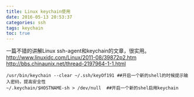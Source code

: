 ```yaml
---
title: Linux keychain使用
date: 2016-05-13 20:53:37
categories: ssh 
tags: keychain
toc: true
---
```

一篇不错的讲解Linux ssh-agent和keychain的文章，很实用。
http://www.linuxidc.com/Linux/2011-08/39872p2.htm
http://bbs.chinaunix.net/thread-2197964-1-1.html

```
/usr/bin/keychain --clear ~/.ssh/keyOf191 ##开启一个新的shell的时候提示输入密码，提高安全性
~/.keychain/$HOSTNAME-sh > /dev/null  ##开启一个新的shel启用keychain
```
